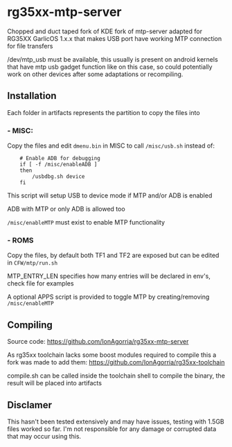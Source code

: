 # rg35xx-mtp-server
 
Chopped and duct taped fork of KDE fork of mtp-server adapted for
RG35XX GarlicOS 1.x.x that makes USB port
have working MTP connection for file transfers

/dev/mtp_usb must be available, this usually is present on android kernels
that have mtp usb gadget function like on this case, so could potentially
work on other devices after some adaptations or recompiling.

## Installation
Each folder in artifacts represents the partition to copy the files into
 
### - MISC:
Copy the files and edit `dmenu.bin` in MISC to call `/misc/usb.sh` instead of:
```
    # Enable ADB for debugging
    if [ -f /misc/enableADB ]
    then
        /usbdbg.sh device
    fi
```
This script will setup USB to device mode if MTP and/or ADB is enabled

ADB with MTP or only ADB is allowed too

`/misc/enableMTP` must exist to enable MTP functionality

### - ROMS

Copy the files, by default both TF1 and TF2 are exposed but can be edited in `CFW/mtp/run.sh`

MTP_ENTRY_LEN specifies how many entries will be declared in env's, check file for examples

A optional APPS script is provided to toggle MTP by creating/removing `/misc/enableMTP`

## Compiling

Source code:
https://github.com/IonAgorria/rg35xx-mtp-server

As rg35xx toolchain lacks some boost modules required to compile this a fork was made to add them:
https://github.com/IonAgorria/rg35xx-toolchain

compile.sh can be called inside the toolchain shell to compile the binary, the result will be placed into artifacts

## Disclamer

This hasn't been tested extensively and may have issues, testing with 1.5GB files worked so far.
I'm not responsible for any damage or corrupted data that may occur using this.


